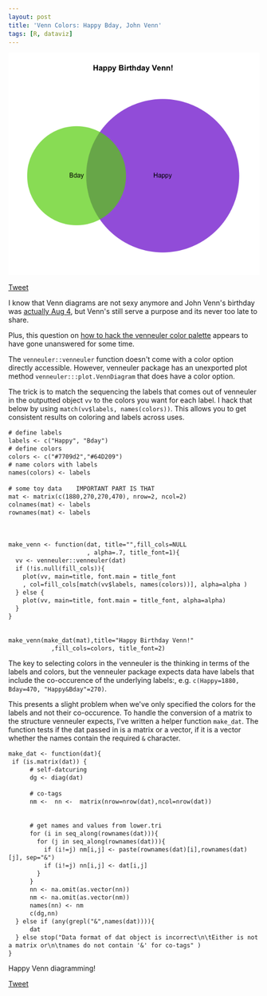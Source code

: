 ```yaml
---
layout: post
title: 'Venn Colors: Happy Bday, John Venn'
tags: [R, dataviz]
---
```


<img src="/images/venn.png" width="600">

<a href="https://twitter.com/share" class="twitter-share-button" data-via="data_steve" data-size="large" data-hashtags="rstats, dataviz, datascience" data-dnt="true">Tweet</a>

I know that Venn diagrams are not sexy anymore and John Venn's birthday was <a href="https://flowingdata.com/2014/08/04/google-doodle-venn-diagram/" target='_blank'>actually Aug 4</a>, but Venn's still serve a purpose and its never too late to share.

Plus, this question on <a href='https://stat.ethz.ch/pipermail/r-help/2010-October/255807.html' target='_blank'>how to hack the venneuler color palette</a> appears to have gone unanswered for some time.

The `venneuler::venneuler` function doesn't come with a color option directly accessible. However, venneuler package has an unexported plot method `venneuler:::plot.VennDiagram` that does have a color option. 

The trick is to match the sequencing the labels that comes out of venneuler in the outputted object `vv` to the colors you want for each label. I hack that below by using `match(vv$labels, names(colors))`. This allows you to get consistent results on coloring and labels across uses.

    # define labels
    labels <- c("Happy", "Bday")
    # define colors
    colors <- c("#7709d2","#64D209")
    # name colors with labels
    names(colors) <- labels
    
    # some toy data    IMPORTANT PART IS THAT 
    mat <- matrix(c(1880,270,270,470), nrow=2, ncol=2)
    colnames(mat) <- labels
    rownames(mat) <- labels



    make_venn <- function(dat, title="",fill_cols=NULL
                          , alpha=.7, title_font=1){
      vv <- venneuler::venneuler(dat)
      if (!is.null(fill_cols)){
        plot(vv, main=title, font.main = title_font
        , col=fill_cols[match(vv$labels, names(colors))], alpha=alpha )
      } else {
        plot(vv, main=title, font.main = title_font, alpha=alpha)
      }
    }
    
    
    make_venn(make_dat(mat),title="Happy Birthday Venn!"
                ,fill_cols=colors, title_font=2)


The key to selecting colors in the venneuler is the thinking in terms of the labels and colors, but the venneuler package expects data have labels that include the co-occurence of the underlying labels:, e.g. `c(Happy=1880, Bday=470, "Happy&Bday"=270)`. 

This presents a slight problem when we've only specified the colors for the labels and not their co-occurence. To handle the conversion of a matrix to the structure venneuler expects, I've written a helper function `make_dat`. The function tests if the dat passed in is a matrix or a vector, if it is a vector whether the names contain the required `&` character.

    make_dat <- function(dat){
     if (is.matrix(dat)) {
          # self-datcuring
          dg <- diag(dat)
        
          # co-tags
          nm <-  nn <-  matrix(nrow=nrow(dat),ncol=nrow(dat))
        
        
          # get names and values from lower.tri
          for (i in seq_along(rownames(dat))){
            for (j in seq_along(rownames(dat))){
              if (i!=j) nm[i,j] <- paste(rownames(dat)[i],rownames(dat)[j], sep="&")
              if (i!=j) nn[i,j] <- dat[i,j]
            }
          }
          nn <- na.omit(as.vector(nn))
          nm <- na.omit(as.vector(nm))
          names(nn) <- nm
          c(dg,nn)
      } else if (any(grepl("&",names(dat)))){
          dat
      } else stop("Data format of dat object is incorrect\n\tEither is not a matrix or\n\tnames do not contain '&' for co-tags" )
    }
  
Happy Venn diagramming!

<a href="https://twitter.com/share" class="twitter-share-button" data-via="data_steve" data-size="large" data-hashtags="rstats, dataviz, datascience" data-dnt="true">Tweet</a>